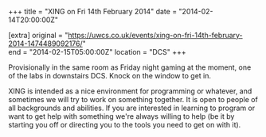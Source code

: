 +++
title = "XING on Fri 14th February 2014"
date = "2014-02-14T20:00:00Z"

[extra]
original = "https://uwcs.co.uk/events/xing-on-fri-14th-february-2014-1474489092176/"    
end = "2014-02-15T05:00:00Z"
location = "DCS"
+++

Provisionally in the same room as Friday night gaming at the moment, one of the labs in downstairs DCS. Knock on the window to get in.

XING is intended as a nice environment for programming or whatever, and sometimes we will try to work on something together. It is open to people of all backgrounds and abilities. If you are interested in learning to program or want to get help with something we're always willing to help (be it by starting you off or directing you to the tools you need to get on with it).

